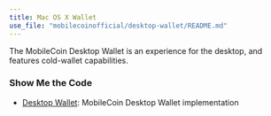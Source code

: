 ```yaml
---
title: Mac OS X Wallet
use_file: "mobilecoinofficial/desktop-wallet/README.md"
---
```


The MobileCoin Desktop Wallet is an experience for the desktop, and features cold-wallet capabilities.

### Show Me the Code

* [Desktop Wallet](https://github.com/mobilecoinofficial/desktop-wallet): MobileCoin Desktop Wallet implementation

